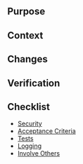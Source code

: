<!--

 Just fill in only the relevant sections unless you are linking to trello/jira

-->

## Purpose
<!--
What is the objective of the Pull Request?
-->

## Context
<!--
Why are we making this change? 
Is there jira/trello, bugsnag or slack link you can put here?
If it was a bug, what caused it?
-->

## Changes
<!--
What were the changes you made? (Omit section if this is clear from the commits already.)
-->

## Verification
<!--
Any exceptions to testing norms?
Where should QA focus?
-->

## Checklist
- [Security](pull_request_checklist.md#security)
- [Acceptance Criteria](pull_request_checklist.md#acceptance%20criteria)
- [Tests](pull_request_checklist.md#tests)
- [Logging](pull_request_checklist.md#logging)
- [Involve Others](pull_request_checklist.md#involve%20others)

